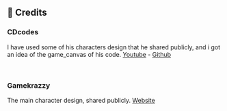 ## 📰 Credits

### CDcodes
I have used some of his characters design that he shared publicly, and i got an idea of the game_canvas of his code.
[Youtube](https://www.youtube.com/@CDcodes) - 
[Github](https://github.com/ChristianD37)

<br/>

### Gamekrazzy
The main character design, shared publicly.
[Website](https://gamekrazzy.itch.io/8-direction-top-down-character)
